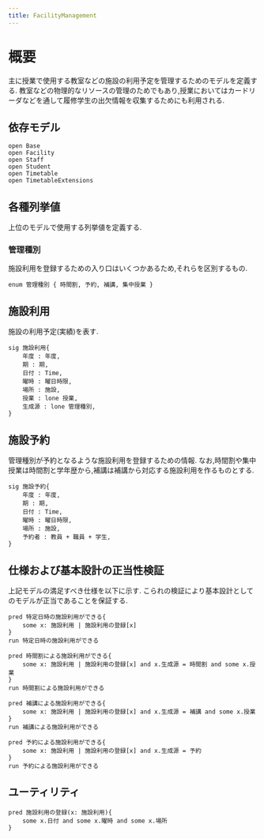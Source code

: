 ```yaml
---
title: FacilityManagement
---
```


# 概要

主に授業で使用する教室などの施設の利用予定を管理するためのモデルを定義する.
教室などの物理的なリソースの管理のためでもあり,授業においてはカードリーダなどを通して履修学生の出欠情報を収集するためにも利用される.

## 依存モデル

```alloy
open Base
open Facility
open Staff
open Student
open Timetable
open TimetableExtensions
```

## 各種列挙値

上位のモデルで使用する列挙値を定義する.

### 管理種別

施設利用を登録するための入り口はいくつかあるため,それらを区別するもの.

```alloy
enum 管理種別 { 時間割, 予約, 補講, 集中授業 }
```

## 施設利用

施設の利用予定(実績)を表す.

```alloy
sig 施設利用{
	年度 : 年度,
	期 : 期,
	日付 : Time,
	曜時 : 曜日時限,
	場所 : 施設,
	授業 : lone 授業,
	生成源 : lone 管理種別,
}
```

## 施設予約

管理種別が予約となるような施設利用を登録するための情報.
なお,時間割や集中授業は時間割と学年歴から,補講は補講から対応する施設利用を作るものとする.

```alloy
sig 施設予約{
	年度 : 年度,
	期 : 期,
	日付 : Time,
	曜時 : 曜日時限,
	場所 : 施設,
	予約者 : 教員 + 職員 + 学生,
}
```

## 仕様および基本設計の正当性検証

上記モデルの満足すべき仕様を以下に示す.
こられの検証により基本設計としてのモデルが正当であることを保証する.

```alloy
pred 特定日時の施設利用ができる{
	some x: 施設利用 | 施設利用の登録[x]
}
run 特定日時の施設利用ができる

pred 時間割による施設利用ができる{
	some x: 施設利用 | 施設利用の登録[x] and x.生成源 = 時間割 and some x.授業
}
run 時間割による施設利用ができる

pred 補講による施設利用ができる{
	some x: 施設利用 | 施設利用の登録[x] and x.生成源 = 補講 and some x.授業
}
run 補講による施設利用ができる

pred 予約による施設利用ができる{
	some x: 施設利用 | 施設利用の登録[x] and x.生成源 = 予約
}
run 予約による施設利用ができる

```

## ユーティリティ

```alloy
pred 施設利用の登録(x: 施設利用){
	some x.日付 and some x.曜時 and some x.場所
}
```
